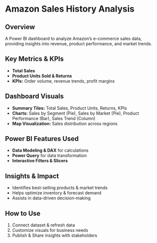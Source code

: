 # Amazon Sales History Analysis

## Overview
A Power BI dashboard to analyze Amazon’s e-commerce sales data, providing insights into revenue, product performance, and market trends.

## Key Metrics & KPIs
- **Total Sales**
- **Product Units Sold & Returns**
- **KPIs:** Order volume, revenue trends, profit margins

## Dashboard Visuals
- **Summary Tiles:** Total Sales, Product Units, Returns, KPIs
- **Charts:** Sales by Segment (Pie), Sales by Market (Pie), Product Performance (Bar), Sales Trend (Column)
- **Map Visualization:** Sales distribution across regions

## Power BI Features Used
- **Data Modeling & DAX** for calculations
- **Power Query** for data transformation
- **Interactive Filters & Slicers**

## Insights & Impact
- Identifies best-selling products & market trends
- Helps optimize inventory & forecast demand
- Assists in data-driven decision-making

## How to Use
1. Connect dataset & refresh data
2. Customize visuals for business needs
3. Publish & Share insights with stakeholders
